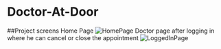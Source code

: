 # Doctor-At-Door
##Project screens
 Home Page
![HomePage](https://user-images.githubusercontent.com/70605330/94069809-d254ee00-fe0e-11ea-90f8-af68fcbb0378.png)
 Doctor page after logging in where he can cancel or close the appointment
![LoggedInPage](https://user-images.githubusercontent.com/70605330/94069948-10eaa880-fe0f-11ea-8763-6241d708a0e0.png)

